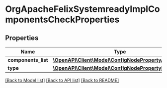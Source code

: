 # OrgApacheFelixSystemreadyImplComponentsCheckProperties

## Properties
Name | Type | Description | Notes
------------ | ------------- | ------------- | -------------
**components_list** | [**\OpenAPI\Client\Model\ConfigNodePropertyArray**](ConfigNodePropertyArray.md) |  | [optional] 
**type** | [**\OpenAPI\Client\Model\ConfigNodePropertyDropDown**](ConfigNodePropertyDropDown.md) |  | [optional] 

[[Back to Model list]](../README.md#documentation-for-models) [[Back to API list]](../README.md#documentation-for-api-endpoints) [[Back to README]](../README.md)


